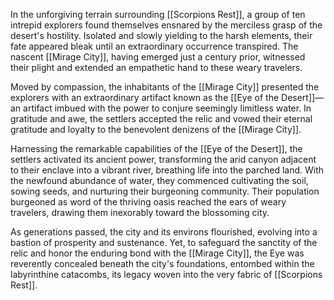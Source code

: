 In the unforgiving terrain surrounding [[Scorpions Rest]], a group of ten intrepid explorers found themselves ensnared by the merciless grasp of the desert's hostility. Isolated and slowly yielding to the harsh elements, their fate appeared bleak until an extraordinary occurrence transpired. The nascent [[Mirage City]], having emerged just a century prior, witnessed their plight and extended an empathetic hand to these weary travelers.

Moved by compassion, the inhabitants of the [[Mirage City]] presented the explorers with an extraordinary artifact known as the [[Eye of the Desert]]—an artifact imbued with the power to conjure seemingly limitless water. In gratitude and awe, the settlers accepted the relic and vowed their eternal gratitude and loyalty to the benevolent denizens of the [[Mirage City]].

Harnessing the remarkable capabilities of the [[Eye of the Desert]], the settlers activated its ancient power, transforming the arid canyon adjacent to their enclave into a vibrant river, breathing life into the parched land. With the newfound abundance of water, they commenced cultivating the soil, sowing seeds, and nurturing their burgeoning community. Their population burgeoned as word of the thriving oasis reached the ears of weary travelers, drawing them inexorably toward the blossoming city.

As generations passed, the city and its environs flourished, evolving into a bastion of prosperity and sustenance. Yet, to safeguard the sanctity of the relic and honor the enduring bond with the [[Mirage City]], the Eye was reverently concealed beneath the city's foundations, entombed within the labyrinthine catacombs, its legacy woven into the very fabric of [[Scorpions Rest]].
